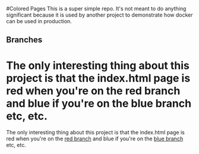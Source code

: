 #Colored Pages
This is a super simple repo. It's not meant to do anything significant because it is used by another project to demonstrate how docker can be used in production.

## Branches
The only interesting thing about this project is that the index.html page is red when you're on the red branch and blue if you're on the blue branch etc, etc.
=======
The only interesting thing about this project is that the index.html page is red when you're on the [red branch](https://github.com/artburkart/colored_pages/blob/c222dda22f4e23064f06cd6c3f3b5dbeb7fac6c6/static/index.html) and blue if you're on the [blue branch](https://github.com/artburkart/colored_pages/blob/a569cfb7e992bef34afe4146062a07f4064e031b/static/index.html) etc, etc.
